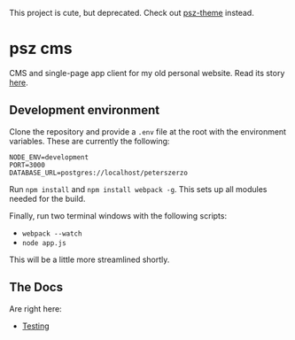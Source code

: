 This project is cute, but deprecated. Check out [psz-theme](https://github.com/pickled-plugins/psz-theme) instead.

# psz cms

CMS and single-page app client for my old personal website. Read its story [here](/docs/story.md).

## Development environment

Clone the repository and provide a ``.env`` file at the root with the environment variables. These are currently the following:

	NODE_ENV=development
	PORT=3000
	DATABASE_URL=postgres://localhost/peterszerzo

Run ``npm install`` and ``npm install webpack -g``. This sets up all modules needed for the build.

Finally, run two terminal windows with the following scripts:

* ``webpack --watch``
* ``node app.js``

This will be a little more streamlined shortly.

## The Docs

Are right here:
* [Testing](/docs/testing.md)
